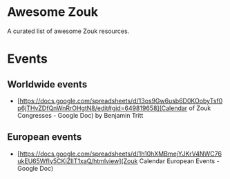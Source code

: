# Awesome Zouk

A curated list of awesome Zouk resources.

# Events

## Worldwide events

* [https://docs.google.com/spreadsheets/d/13os9Gw6usb6D0KOobyTsf0p6jTHvZDfQnWnRrOHgtN8/edit#gid=649819658](Calendar of Zouk Congresses - Google Doc) by Benjamin Tritt

## European events

* [https://docs.google.com/spreadsheets/d/1h10hXMBmejYJKrV4NWC76ukEU65WfIy5CKiZIIT1xaQ/htmlview](Zouk Calendar European Events - Google Doc) 

